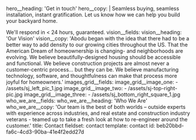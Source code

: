 hero__heading: 'Get in touch'
hero__copy: |
  Seamless buying, seamless installation, instant gratification. Let us know how we can help you build your backyard home. 
  
  We'll respond in < 24 hours, guaranteed.
vision__fields:
  vision__heading: 'Our Vision'
  vision__copy: 'Abodu began with the idea that there had to be a better way to add density to our growing cities throughout the US. That the American Dream of homeownership is changing- and neighborhoods are evolving. We believe beautifully-designed housing should be accessible and functional. We believe construction projects are almost never a customer-centric process… but they can be. We believe manufacturing technology, software, and thoughtfulness can make that process more joyful for homeowners.'
images_grid__fields:
  image_grid__image_one:
    - /assets/sj_left_pic_1.jpg
  image_grid__image_two:
    - /assets/sj-top-right-pic.jpg
  image_grid__image_three:
    - /assets/sj_bottom_right_square_1.jpg
who_we_are__fields:
  who_we_are__heading: 'Who We Are'
  who_we_are__copy: 'Our team is the best of both worlds – outside experts with experience across industries, and real estate and construction industry veterans - teamed up to take a fresh look at how to re-engineer around the customer.'
title: Contact
fieldset: contact
template: contact
id: beb20bbd-fa6c-4cd3-90ba-41e4f2edd27d
